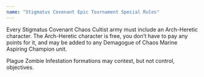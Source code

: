 ```yaml
---
name: "Stigmatus Covenant Epic Tournament Special Rules"
---
```

Every Stigmatus Covenant Chaos Cultist army must include an Arch-Heretic character. The Arch-Heretic character is free, you don’t have to pay any points for it, and may be added to any Demagogue of Chaos Marine Aspiring Champion unit.

Plague Zombie Infestation formations may contest, but not control, objectives.